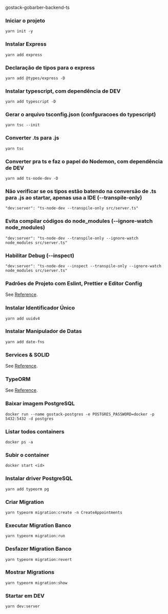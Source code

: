 gostack-gobarber-backend-ts

### Iniciar o projeto
```
yarn init -y
```

### Instalar Express
```
yarn add express
```

### Declaração de tipos para o express
```
yarn add @types/express -D
```

### Instalar typescript, com dependência de DEV
```
yarn add typescript -D
```

### Gerar o arquivo tsconfig.json (confguracoes do typescript)
```
yarn tsc --init
```

### Converter .ts para .js
```
yarn tsc
```

### Converter pra ts e faz o papel do Nodemon, com dependência de DEV
```
yarn add ts-node-dev -D
```

### Não verificar se os tipos estão batendo na conversão de .ts para .js ao startar, apenas usa a IDE (--transpile-only)
```
"dev:server": "ts-node-dev --transpile-only src/server.ts"
```

### Evita compilar códigos do node_modules (--ignore-watch node_modules)
```
"dev:server": "ts-node-dev --transpile-only --ignore-watch node_modules src/server.ts"
```

### Habilitar Debug (--inspect)
```
"dev:server": "ts-node-dev --inspect --transpile-only --ignore-watch node_modules src/server.ts"
```

### Padrões de Projeto com Eslint, Prettier e Editor Config
See [Reference](https://www.notion.so/ESLint-7e455a7ac78b424892329ee064feaf99).

### Instalar Identificador Único
```
yarn add uuidv4
```

### Instalar Manipulador de Datas
```
yarn add date-fns
```

### Services & SOLID
See [Reference](https://www.notion.so/Repository-service-e-patterns-82419cceb11c4c4fbbc055ade7fb1ac5).

### TypeORM
See [Reference](https://typeorm.io/).

### Baixar imagem PostgreSQL
```
docker run --name gostack-postgres -e POSTGRES_PASSWORD=docker -p 5432:5432 -d postgres
```

### Listar todos containers
```
docker ps -a
```

### Subir o container
```
docker start <id>
```

### Instalar driver PostgreSQL
```
yarn add typeorm pg
```

### Criar Migration
```
yarn typeorm migration:create -n CreateAppointments
```

### Executar Migration Banco
```
yarn typeorm migration:run
```

### Desfazer Migration Banco
```
yarn typeorm migration:revert
```

### Mostrar Migrations
```
yarn typeorm migration:show
```

### Startar em DEV
```
yarn dev:server
```
